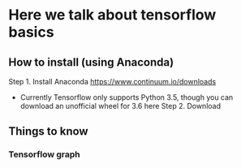 # Here we talk about tensorflow basics

## How to install (using Anaconda)

Step 1. Install Anaconda
https://www.continuum.io/downloads
- Currently Tensorflow only supports Python 3.5, though you can download an unofficial wheel for 3.6 here
Step 2. Download 
## Things to know

### Tensorflow graph
